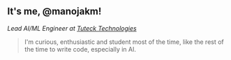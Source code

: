 

<h2>It's me, @manojakm!</h2>
<p><em>Lead AI/ML Engineer at <a href="https://tuteck.com/">Tuteck Technologies</a></br>
</em></p>


> I'm curious, enthusiastic and student most of the time, like the rest of the time to write code, especially in AI. 
